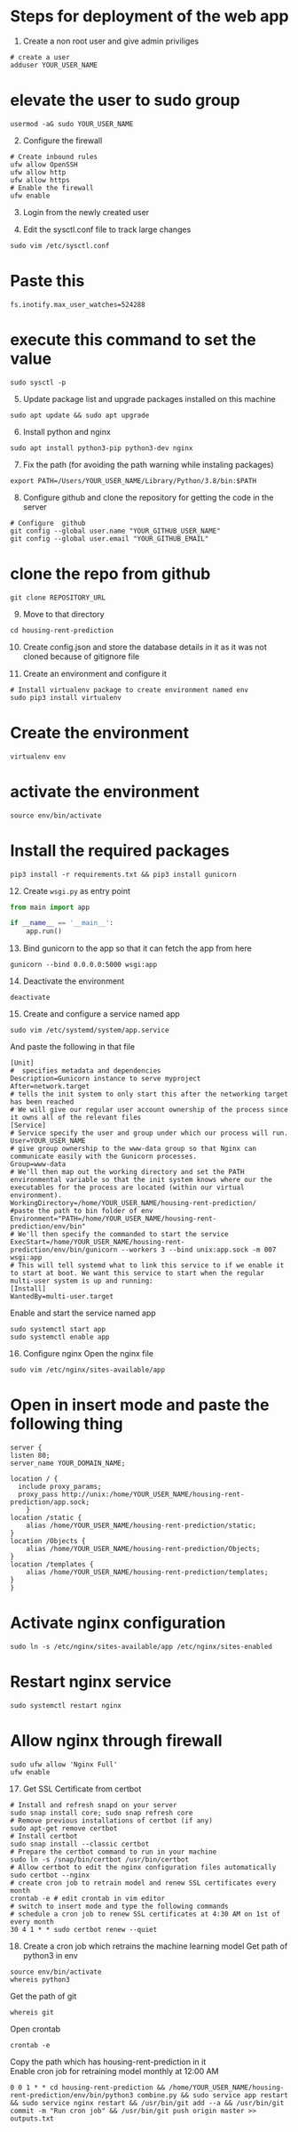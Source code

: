 # Steps for deployment of the web app 

1. Create a non root user and give admin priviliges
```
# create a user
adduser YOUR_USER_NAME
```

# elevate the user to sudo group 
```
usermod -aG sudo YOUR_USER_NAME
``` 
2. Configure the firewall
```
# Create inbound rules 
ufw allow OpenSSH 
ufw allow http
ufw allow https 
# Enable the firewall
ufw enable 
```

3. Login from the newly created user 

4. Edit the sysctl.conf file to track large changes 
```
sudo vim /etc/sysctl.conf
```
# Paste this 
```
fs.inotify.max_user_watches=524288
```
# execute this command to set the value 
```
sudo sysctl -p 
```

5. Update package list and upgrade packages installed on this machine 
```
sudo apt update && sudo apt upgrade 
```

6. Install python and nginx 
```
sudo apt install python3-pip python3-dev nginx 
```
7. Fix the path (for avoiding the path warning while instaling packages)
```
export PATH=/Users/YOUR_USER_NAME/Library/Python/3.8/bin:$PATH
```
8. Configure github and clone the repository for getting the code in the server
```
# Configure  github 
git config --global user.name "YOUR_GITHUB_USER_NAME"
git config --global user.email "YOUR_GITHUB_EMAIL"
```
# clone the repo from github 
```
git clone REPOSITORY_URL
```
9. Move to that directory
```
cd housing-rent-prediction
```
10. Create config.json and store the database details in it as it was not cloned because of gitignore file 

11. Create an environment and configure it
```
# Install virtualenv package to create environment named env 
sudo pip3 install virtualenv
```
# Create the environment
```
virtualenv env 
```
# activate the environment
```
source env/bin/activate 
```
# Install the required packages
```
pip3 install -r requirements.txt && pip3 install gunicorn 
```
12. Create ```wsgi.py``` as entry point 
```python
from main import app

if __name__ == '__main__':
    app.run()
```
13. Bind gunicorn to the app so that it can fetch the app from here 
```
gunicorn --bind 0.0.0.0:5000 wsgi:app
```
14. Deactivate the environment
```
deactivate  
```

15. Create and configure a service named app
```
sudo vim /etc/systemd/system/app.service
```
And paste the following in that file
``` 
[Unit]
#  specifies metadata and dependencies
Description=Gunicorn instance to serve myproject
After=network.target
# tells the init system to only start this after the networking target has been reached
# We will give our regular user account ownership of the process since it owns all of the relevant files
[Service]
# Service specify the user and group under which our process will run.
User=YOUR_USER_NAME
# give group ownership to the www-data group so that Nginx can communicate easily with the Gunicorn processes.
Group=www-data
# We'll then map out the working directory and set the PATH environmental variable so that the init system knows where our the executables for the process are located (within our virtual environment).
WorkingDirectory=/home/YOUR_USER_NAME/housing-rent-prediction/
#paste the path to bin folder of env
Environment="PATH=/home/YOUR_USER_NAME/housing-rent-prediction/env/bin" 
# We'll then specify the commanded to start the service
ExecStart=/home/YOUR_USER_NAME/housing-rent-prediction/env/bin/gunicorn --workers 3 --bind unix:app.sock -m 007 wsgi:app
# This will tell systemd what to link this service to if we enable it to start at boot. We want this service to start when the regular multi-user system is up and running:
[Install]
WantedBy=multi-user.target
```
Enable and start the service named app
```
sudo systemctl start app
sudo systemctl enable app
```
16. Configure nginx
Open the nginx file 
```
sudo vim /etc/nginx/sites-available/app
```
# Open in insert mode and paste the following thing 
```
server {
listen 80;
server_name YOUR_DOMAIN_NAME;

location / {
  include proxy_params;
  proxy_pass http://unix:/home/YOUR_USER_NAME/housing-rent-prediction/app.sock;
    }
location /static {
    alias /home/YOUR_USER_NAME/housing-rent-prediction/static;
}
location /Objects {
    alias /home/YOUR_USER_NAME/housing-rent-prediction/Objects;
}
location /templates {
    alias /home/YOUR_USER_NAME/housing-rent-prediction/templates;
}
}   
```
# Activate nginx configuration 
```
sudo ln -s /etc/nginx/sites-available/app /etc/nginx/sites-enabled
```
# Restart nginx service 
```
sudo systemctl restart nginx
```
# Allow nginx through firewall
```
sudo ufw allow 'Nginx Full'
ufw enable 
```
17. Get SSL Certificate from certbot 
```
# Install and refresh snapd on your server
sudo snap install core; sudo snap refresh core
# Remove previous installations of certbot (if any)
sudo apt-get remove certbot
# Install certbot
sudo snap install --classic certbot
# Prepare the certbot command to run in your machine 
sudo ln -s /snap/bin/certbot /usr/bin/certbot
# Allow certbot to edit the nginx configuration files automatically 
sudo certbot --nginx
# create cron job to retrain model and renew SSL certificates every month 
crontab -e # edit crontab in vim editor 
# switch to insert mode and type the following commands 
# schedule a cron job to renew SSL certificates at 4:30 AM on 1st of every month
30 4 1 * * sudo certbot renew --quiet
```
18. Create a cron job which retrains the machine learning model 
Get path of python3 in env 
```
source env/bin/activate 
whereis python3 
```
Get the path of git 
```
whereis git 
```
Open crontab
```
crontab -e
```

Copy the path which has housing-rent-prediction in it <br>
Enable cron job for retraining model monthly at 12:00 AM


```
0 0 1 * * cd housing-rent-prediction && /home/YOUR_USER_NAME/housing-rent-prediction/env/bin/python3 combine.py && sudo service app restart && sudo service nginx restart && /usr/bin/git add --a && /usr/bin/git commit -m "Run cron job" && /usr/bin/git push origin master >> outputs.txt
```